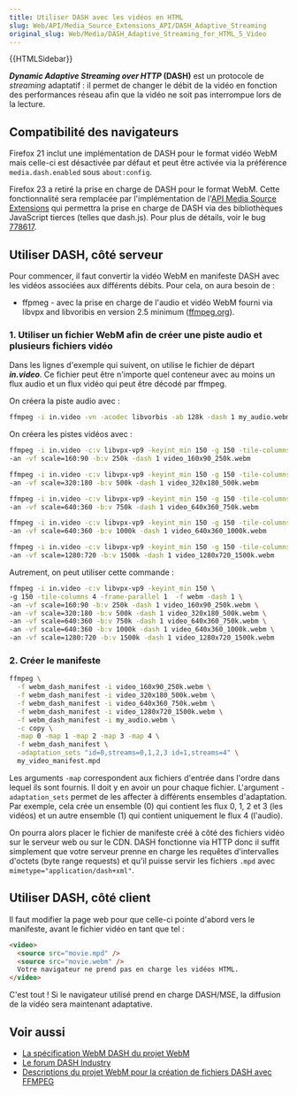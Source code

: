 ```yaml
---
title: Utiliser DASH avec les vidéos en HTML
slug: Web/API/Media_Source_Extensions_API/DASH_Adaptive_Streaming
original_slug: Web/Media/DASH_Adaptive_Streaming_for_HTML_5_Video
---
```


{{HTMLSidebar}}

**_Dynamic Adaptive Streaming over HTTP_ (DASH)** est un protocole de _streaming_ adaptatif : il permet de changer le débit de la vidéo en fonction des performances réseau afin que la vidéo ne soit pas interrompue lors de la lecture.

## Compatibilité des navigateurs

Firefox 21 inclut une implémentation de DASH pour le format vidéo WebM mais celle-ci est désactivée par défaut et peut être activée via la préférence `media.dash.enabled` sous `about:config`.

Firefox 23 a retiré la prise en charge de DASH pour le format WebM. Cette fonctionnalité sera remplacée par l'implémentation de l'[API Media Source Extensions](https://www.w3.org/TR/media-source/) qui permettra la prise en charge de DASH via des bibliothèques JavaScript tierces (telles que dash.js). Pour plus de détails, voir le bug [778617](https://bugzilla.mozilla.org/show_bug.cgi?id=778617).

## Utiliser DASH, côté serveur

Pour commencer, il faut convertir la vidéo WebM en manifeste DASH avec les vidéos associées aux différents débits. Pour cela, on aura besoin de :

- ffpmeg - avec la prise en charge de l'audio et vidéo WebM fourni via libvpx and libvoribis en version 2.5 minimum ([ffmpeg.org](https://www.ffmpeg.org/)).

### 1. Utiliser un fichier WebM afin de créer une piste audio et plusieurs fichiers vidéo

Dans les lignes d'exemple qui suivent, on utilise le fichier de départ **_in.video_**. Ce fichier peut être n'importe quel conteneur avec au moins un flux audio et un flux vidéo qui peut être décodé par ffmpeg.

On créera la piste audio avec :

```bash
ffmpeg -i in.video -vn -acodec libvorbis -ab 128k -dash 1 my_audio.webm
```

On créera les pistes vidéos avec :

```bash
ffmpeg -i in.video -c:v libvpx-vp9 -keyint_min 150 -g 150 -tile-columns 4 -frame-parallel 1  -f webm -dash 1 \
-an -vf scale=160:90 -b:v 250k -dash 1 video_160x90_250k.webm
```

```bash
ffmpeg -i in.video -c:v libvpx-vp9 -keyint_min 150 -g 150 -tile-columns 4 -frame-parallel 1  -f webm -dash 1 \
-an -vf scale=320:180 -b:v 500k -dash 1 video_320x180_500k.webm
```

```bash
ffmpeg -i in.video -c:v libvpx-vp9 -keyint_min 150 -g 150 -tile-columns 4 -frame-parallel 1  -f webm -dash 1 \
-an -vf scale=640:360 -b:v 750k -dash 1 video_640x360_750k.webm
```

```bash
ffmpeg -i in.video -c:v libvpx-vp9 -keyint_min 150 -g 150 -tile-columns 4 -frame-parallel 1  -f webm -dash 1 \
-an -vf scale=640:360 -b:v 1000k -dash 1 video_640x360_1000k.webm
```

```bash
ffmpeg -i in.video -c:v libvpx-vp9 -keyint_min 150 -g 150 -tile-columns 4 -frame-parallel 1  -f webm -dash 1 \
-an -vf scale=1280:720 -b:v 1500k -dash 1 video_1280x720_1500k.webm
```

Autrement, on peut utiliser cette commande :

```bash
ffmpeg -i in.video -c:v libvpx-vp9 -keyint_min 150 \
-g 150 -tile-columns 4 -frame-parallel 1  -f webm -dash 1 \
-an -vf scale=160:90 -b:v 250k -dash 1 video_160x90_250k.webm \
-an -vf scale=320:180 -b:v 500k -dash 1 video_320x180_500k.webm \
-an -vf scale=640:360 -b:v 750k -dash 1 video_640x360_750k.webm \
-an -vf scale=640:360 -b:v 1000k -dash 1 video_640x360_1000k.webm \
-an -vf scale=1280:720 -b:v 1500k -dash 1 video_1280x720_1500k.webm
```

### 2. Créer le manifeste

```bash
ffmpeg \
  -f webm_dash_manifest -i video_160x90_250k.webm \
  -f webm_dash_manifest -i video_320x180_500k.webm \
  -f webm_dash_manifest -i video_640x360_750k.webm \
  -f webm_dash_manifest -i video_1280x720_1500k.webm \
  -f webm_dash_manifest -i my_audio.webm \
  -c copy \
  -map 0 -map 1 -map 2 -map 3 -map 4 \
  -f webm_dash_manifest \
  -adaptation_sets "id=0,streams=0,1,2,3 id=1,streams=4" \
  my_video_manifest.mpd
```

Les arguments `-map` correspondent aux fichiers d'entrée dans l'ordre dans lequel ils sont fournis. Il doit y en avoir un pour chaque fichier. L'argument `-adaptation_sets` permet de les affecter à différents ensembles d'adaptation. Par exemple, cela crée un ensemble (0) qui contient les flux 0, 1, 2 et 3 (les vidéos) et un autre ensemble (1) qui contient uniquement le flux 4 (l'audio).

On pourra alors placer le fichier de manifeste créé à côté des fichiers vidéo sur le serveur web ou sur le CDN. DASH fonctionne via HTTP donc il suffit simplement que votre serveur prenne en charge les requêtes d'intervalles d'octets (byte range requests) et qu'il puisse servir les fichiers `.mpd` avec `mimetype="application/dash+xml"`.

## Utiliser DASH, côté client

Il faut modifier la page web pour que celle-ci pointe d'abord vers le manifeste, avant le fichier vidéo en tant que tel :

```html
<video>
  <source src="movie.mpd" />
  <source src="movie.webm" />
  Votre navigateur ne prend pas en charge les vidéos HTML.
</video>
```

C'est tout !
Si le navigateur utilisé prend en charge DASH/MSE, la diffusion de la vidéo sera maintenant adaptative.

## Voir aussi

- [La spécification WebM DASH du projet WebM](http://wiki.webmproject.org/adaptive-streaming/webm-dash-specification)
- [Le forum DASH Industry](https://dashif.org/)
- [Descriptions du projet WebM pour la création de fichiers DASH avec FFMPEG](http://wiki.webmproject.org/adaptive-streaming/instructions-to-playback-adaptive-webm-using-dash)
